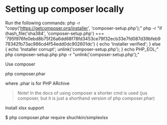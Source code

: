 # Setting up composer locally

Run the following commands:
php -r "copy('https://getcomposer.org/installer', 'composer-setup.php');"
php -r "if (hash_file('sha384', 'composer-setup.php') === '795f976fe0ebd8b75f26a6dd68f78fd3453ce79f32ecb33e7fd087d39bfeb978342fb73ac986cd4f54edd0dc902601dc') { echo 'Installer verified'; } else { echo 'Installer corrupt'; unlink('composer-setup.php'); } echo PHP_EOL;"
php composer-setup.php
php -r "unlink('composer-setup.php');"

Use composer 

php composer.phar

where .phar is for PHP ARchive

> Note! In the docs of using composer a shorter cmd is used (jus composer, but it is just a shorthand version of php composer.phar)

Install xlsx support

$ php composer.phar require shuchkin/simplexlsx

